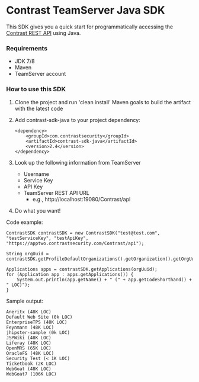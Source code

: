 # Contrast TeamServer Java SDK
This SDK gives you a quick start for programmatically accessing the [Contrast REST API](https://docs.contrastsecurity.com/tools-about.html#api-about) using Java.

### Requirements
* JDK 7/8
* Maven
* TeamServer account

### How to use this SDK
1. Clone the project and run 'clean install' Maven goals to build the artifact with the latest code
2. Add contrast-sdk-java to your project dependency:

    ``` 
    <dependency>
        <groupId>com.contrastsecurity</groupId>
        <artifactId>contrast-sdk-java</artifactId>
        <version>2.4</version>
    </dependency>
    ```
3. Look up the following information from TeamServer
    * Username
    * Service Key
    * API Key
    * TeamServer REST API URL
        * e.g., http://localhost:19080/Contrast/api
4. Do what you want!

Code example:
```
ContrastSDK contrastSDK = new ContrastSDK("test@test.com", "testServiceKey", "testApiKey", "https://apptwo.contrastsecurity.com/Contrast/api");

String orgUuid = contrastSDK.getProfileDefaultOrganizations().getOrganization().getOrgUuid();

Applications apps = contrastSDK.getApplications(orgUuid);
for (Application app : apps.getApplications()) {
    System.out.println(app.getName() + " (" + app.getCodeShorthand() + " LOC)");
}
```

Sample output:
```
Aneritx (48K LOC)
Default Web Site (0k LOC)
EnterpriseTPS (48K LOC)
Feynmann (48K LOC)
jhipster-sample (0k LOC)
JSPWiki (48K LOC)
Liferay (48K LOC)
OpenMRS (65K LOC)
OracleFS (48K LOC)
Security Test (< 1K LOC)
Ticketbook (2K LOC)
WebGoat (48K LOC)
WebGoat7 (106K LOC)
```